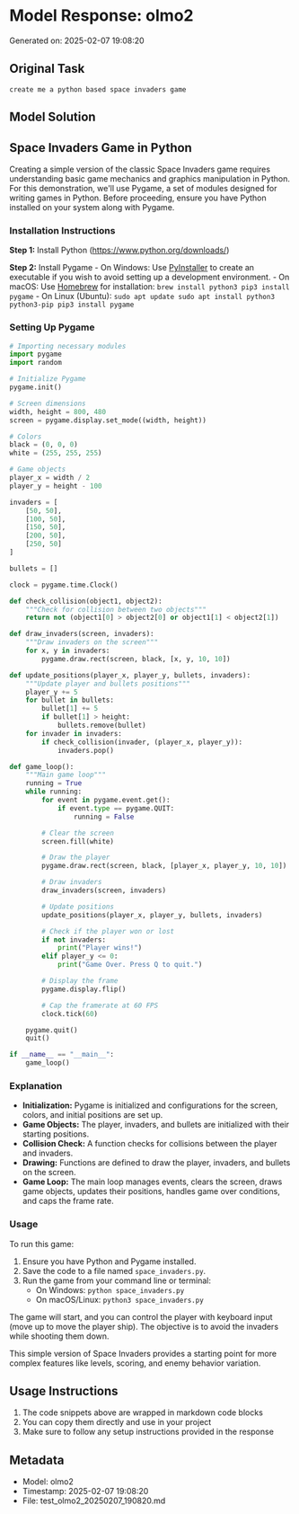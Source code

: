 # Model Response: olmo2
Generated on: 2025-02-07 19:08:20

## Original Task
```
create me a python based space invaders game

```

## Model Solution
## Space Invaders Game in Python

Creating a simple version of the classic Space Invaders game requires understanding basic game mechanics and graphics manipulation in Python. For this demonstration, we'll use Pygame, a set of modules designed for writing games in Python. Before proceeding, ensure you have Python installed on your system along with Pygame.

### **Installation Instructions**

**Step 1:** Install Python (https://www.python.org/downloads/)

**Step 2:** Install Pygame
    - On Windows: Use [PyInstaller](https://pyinstaller.readthedocs.io/en/stable/) to create an executable if you wish to avoid setting up a development environment.
    - On macOS: Use [Homebrew](https://brew.sh/) for installation:
        ```
        brew install python3
        pip3 install pygame
        ```
    - On Linux (Ubuntu):
        ```
        sudo apt update
        sudo apt install python3 python3-pip
        pip3 install pygame
        ```

### **Setting Up Pygame**

```python
# Importing necessary modules
import pygame
import random

# Initialize Pygame
pygame.init()

# Screen dimensions
width, height = 800, 480
screen = pygame.display.set_mode((width, height))

# Colors
black = (0, 0, 0)
white = (255, 255, 255)

# Game objects
player_x = width / 2
player_y = height - 100

invaders = [
    [50, 50],
    [100, 50],
    [150, 50],
    [200, 50],
    [250, 50]
]

bullets = []

clock = pygame.time.Clock()

def check_collision(object1, object2):
    """Check for collision between two objects"""
    return not (object1[0] > object2[0] or object1[1] < object2[1])

def draw_invaders(screen, invaders):
    """Draw invaders on the screen"""
    for x, y in invaders:
        pygame.draw.rect(screen, black, [x, y, 10, 10])

def update_positions(player_x, player_y, bullets, invaders):
    """Update player and bullets positions"""
    player_y += 5
    for bullet in bullets:
        bullet[1] += 5
        if bullet[1] > height:
            bullets.remove(bullet)
    for invader in invaders:
        if check_collision(invader, (player_x, player_y)):
            invaders.pop()

def game_loop():
    """Main game loop"""
    running = True
    while running:
        for event in pygame.event.get():
            if event.type == pygame.QUIT:
                running = False

        # Clear the screen
        screen.fill(white)

        # Draw the player
        pygame.draw.rect(screen, black, [player_x, player_y, 10, 10])

        # Draw invaders
        draw_invaders(screen, invaders)

        # Update positions
        update_positions(player_x, player_y, bullets, invaders)

        # Check if the player won or lost
        if not invaders:
            print("Player wins!")
        elif player_y <= 0:
            print("Game Over. Press Q to quit.")

        # Display the frame
        pygame.display.flip()

        # Cap the framerate at 60 FPS
        clock.tick(60)

    pygame.quit()
    quit()

if __name__ == "__main__":
    game_loop()
```

### **Explanation**

- **Initialization:** Pygame is initialized and configurations for the screen, colors, and initial positions are set up.
- **Game Objects:** The player, invaders, and bullets are initialized with their starting positions.
- **Collision Check:** A function checks for collisions between the player and invaders.
- **Drawing:** Functions are defined to draw the player, invaders, and bullets on the screen.
- **Game Loop:** The main loop manages events, clears the screen, draws game objects, updates their positions, handles game over conditions, and caps the frame rate.

### **Usage**

To run this game:

1. Ensure you have Python and Pygame installed.
2. Save the code to a file named `space_invaders.py`.
3. Run the game from your command line or terminal:
   - On Windows: `python space_invaders.py`
   - On macOS/Linux: `python3 space_invaders.py`

The game will start, and you can control the player with keyboard input (move up to move the player ship). The objective is to avoid the invaders while shooting them down. 

This simple version of Space Invaders provides a starting point for more complex features like levels, scoring, and enemy behavior variation.

## Usage Instructions
1. The code snippets above are wrapped in markdown code blocks
2. You can copy them directly and use in your project
3. Make sure to follow any setup instructions provided in the response

## Metadata
- Model: olmo2
- Timestamp: 2025-02-07 19:08:20
- File: test_olmo2_20250207_190820.md
